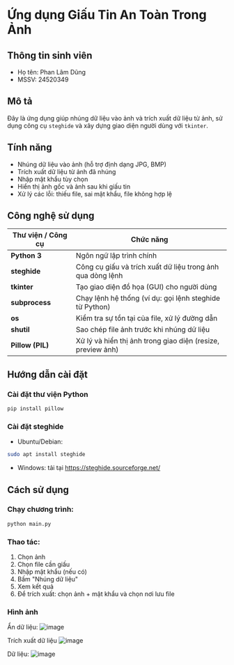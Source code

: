 # Ứng dụng Giấu Tin An Toàn Trong Ảnh

## Thông tin sinh viên

- Họ tên: Phan Lâm Dũng  
- MSSV: 24520349

## Mô tả

Đây là ứng dụng giúp nhúng dữ liệu vào ảnh và trích xuất dữ liệu từ ảnh, sử dụng công cụ `steghide` và xây dựng giao diện người dùng với `tkinter`.

## Tính năng

- Nhúng dữ liệu vào ảnh (hỗ trợ định dạng JPG, BMP)
- Trích xuất dữ liệu từ ảnh đã nhúng
- Nhập mật khẩu tùy chọn
- Hiển thị ảnh gốc và ảnh sau khi giấu tin
- Xử lý các lỗi: thiếu file, sai mật khẩu, file không hợp lệ

## Công nghệ sử dụng

| Thư viện / Công cụ | Chức năng |
|--------------------|-----------|
| **Python 3**     | Ngôn ngữ lập trình chính |
| **steghide**       | Công cụ giấu và trích xuất dữ liệu trong ảnh qua dòng lệnh |
| **tkinter**        | Tạo giao diện đồ họa (GUI) cho người dùng |
| **subprocess**     | Chạy lệnh hệ thống (ví dụ: gọi lệnh steghide từ Python) |
| **os**             | Kiểm tra sự tồn tại của file, xử lý đường dẫn |
| **shutil**         | Sao chép file ảnh trước khi nhúng dữ liệu |
| **Pillow (PIL)**   | Xử lý và hiển thị ảnh trong giao diện (resize, preview ảnh) |

## Hướng dẫn cài đặt

### Cài đặt thư viện Python
```bash
pip install pillow
```

### Cài đặt steghide
- Ubuntu/Debian:
```bash
sudo apt install steghide
```

- Windows: tải tại https://steghide.sourceforge.net/

## Cách sử dụng

### Chạy chương trình:
```bash
python main.py
```

### Thao tác:

1. Chọn ảnh
2. Chọn file cần giấu
3. Nhập mật khẩu (nếu có)
4. Bấm "Nhúng dữ liệu"
5. Xem kết quả
6. Để trích xuất: chọn ảnh + mật khẩu và chọn nơi lưu file

### Hình ảnh

Ẩn dữ liệu:
![image](https://github.com/user-attachments/assets/068c945d-6da4-4b77-a735-3ae3482e1e69)

Trích xuất dữ liệu
![image](https://github.com/user-attachments/assets/f37decf1-c134-4022-a157-e567bdfa07f7)

Dữ liệu:
![image](https://github.com/user-attachments/assets/e290ea28-1398-4ad2-9199-b0eb61a4bdda)


